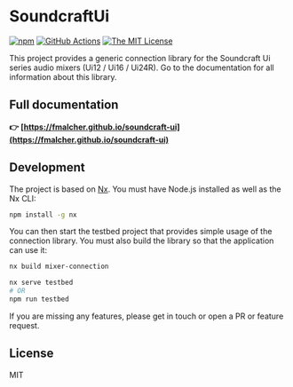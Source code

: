 # SoundcraftUi

[![npm](https://img.shields.io/npm/v/soundcraft-ui-connection.svg)](https://www.npmjs.com/package/soundcraft-ui-connection)
[![GitHub Actions](https://github.com/fmalcher/soundcraft-ui/actions/workflows/ci.yml/badge.svg)](https://github.com/fmalcher/soundcraft-ui/actions/workflows/ci.yml)
[![The MIT License](https://img.shields.io/badge/license-MIT-orange.svg?color=blue&style=flat-square)](http://opensource.org/licenses/MIT)

This project provides a generic connection library for the Soundcraft Ui series audio mixers (Ui12 / Ui16 / Ui24R).
Go to the documentation for all information about this library.

## Full documentation

**👉 [https://fmalcher.github.io/soundcraft-ui](https://fmalcher.github.io/soundcraft-ui)**

## Development

The project is based on [Nx](https://nx.dev).
You must have Node.js installed as well as the Nx CLI:

```bash
npm install -g nx
```

You can then start the testbed project that provides simple usage of the connection library.
You must also build the library so that the application can use it:

```bash
nx build mixer-connection

nx serve testbed
# OR
npm run testbed
```

If you are missing any features, please get in touch or open a PR or feature request.

## License

MIT

